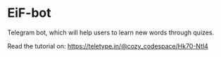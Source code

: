 # EiF-bot
Telegram bot, which will help users to learn new words through quizes.

Read the tutorial on: https://teletype.in/@cozy_codespace/Hk70-Ntl4
